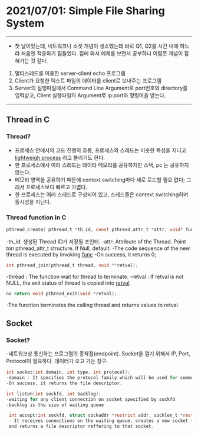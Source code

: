 # 2021/07/01: Simple File Sharing System
---
- 첫 날이었는데, 네트워크나 소켓 개념이 생소했는데 바로 Q1, Q2를 시간 내에 하느라 처음엔 적응하기 힘들었다. 집에 와서 예제를 보면서 공부하니 어렴풋 개념이 잡혀가는 것 같다. 
1. 멀티스레드를 이용한 server-client echo 프로그램
2. Client가 요청한 텍스트 파일의 데이터를 client로 보내주는 프로그램
3. Server의 실행파일에서 Command Line Argument로 port번호와 directory를 입력받고, Client 실행파일의 Argument로 ip:port와 명령어을 받는다.

---
## Thread in C
### Thread?
- 프로세스 안에서의 코드 진행의 흐름, 프로세스와 스레드는 비슷한 특성을 지니고 <u>lightweigh process</u> 라고 불리기도 한다.
- 한 프로세스에서 여러 스레드는 데이타 메모리를 공유하지만 스택, pc 는 공유하지 않는다. 
- 메모리 영역을 공유하기 때문에 context switching마다 새로 로드할 필요 없다; 그래서 프로세스보다 빠르고 가볍다.
- 한 프로세스는 여러 스레드로 구성되어 있고, 스레드들은 context switching하며 동시성을 지닌다. 
### Thread function in C
~~~c
pthread_create( pthread_t *th_id, const pthread_attr_t *attr, void* func, void *arg )
~~~
-th_id: 생성된 Thread ID가 저장될 포인터.
-attr: Attribute of the Thread. Point ton pthread_attr_t structure. If Null, default.
-The code sequence of the new thread is executed by invoking <u>func</u>
-On success, it returns 0;

~~~c
int pthread_join(pthread_t thread, void **retval);
~~~
-thread : The function wait for thread to terminate. 
-retval : If retval is not NULL, the exit status of thread is copied into <u>retval</u>
~~~c
no return void pthread_exit(void *retval);
~~~
-The function terminates the calling thread and returns values to retval 

## Socket 
### Socket?
-네트워크상 통신하는 프로그램의 종착점(endpoint). Socket을 열기 위해서 IP, Port, Protocol이 필요하다. 
데이터가 오고 가는 창구.
~~~c
int socket(int domain, int type, int protocol);
-domain : It specifies the protocol family which will be used for commucacation.
-On success, it returns the file descriptor.

int listen(int sockfd, int backlog);
-waiting for any client connection on socket specified by sockfd
-backlog is the size of waiting queue

 int accept(int sockfd, struct sockaddr *restrict addr, socklen_t *restrict addrlen);
 - It receives connections on the waiting queue, creates a new socket for that connection 
 and returns a file descriptor reffering to that socket.
 
 ~~~
 
 
 
